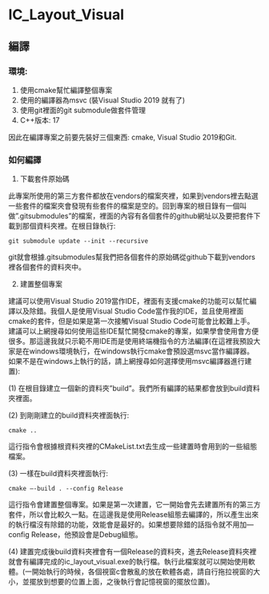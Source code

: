 # IC_Layout_Visual

## 編譯
### 環境:
1.	使用cmake幫忙編譯整個專案
2.	使用的編譯器為msvc (裝Visual Studio 2019 就有了)
3.	使用git裡面的git submodule做套件管理
4.	C++版本: 17

因此在編譯專案之前要先裝好三個東西: cmake, Visual Studio 2019和Git.

### 如何編譯
1. 下載套件原始碼

此專案所使用的第三方套件都放在vendors的檔案夾裡，如果到vendors裡去點選一些套件的檔案夾會發現有些套件的檔案是空的。回到專案的根目錄有一個叫做”.gitsubmodules”的檔案，裡面的內容有各個套件的github網址以及要把套件下載到那個資料夾裡。在根目錄執行:
```
git submodule update --init --recursive
```
git就會根據.gitsubmodules幫我們把各個套件的原始碼從github下載到vendors裡各個套件的資料夾中。

2. 建置整個專案

建議可以使用Visual Studio 2019當作IDE，裡面有支援cmake的功能可以幫忙編譯以及除錯。我個人是使用Visual Studio Code當作我的IDE，並且使用裡面cmake的套件，但是如果是第一次接觸Visual Studio Code可能會比較難上手。建議可以上網搜尋如何使用這些IDE幫忙開發cmake的專案，如果學會使用會方便很多。那這邊我就只示範不用IDE而是使用終端機指令的方法編譯(在這裡我預設大家是在windows環境執行，在windows執行cmake會預設選msvc當作編譯器。如果不是在windows上執行的話，請上網搜尋如何選擇使用msvc編譯器進行建置):

(1)	在根目錄建立一個新的資料夾”build”。我們所有編譯的結果都會放到build資料夾裡面。

(2)	到剛剛建立的build資料夾裡面執行:
```
cmake ..
```
這行指令會根據根資料夾裡的CMakeList.txt去生成一些建置時會用到的一些組態檔案。

(3)	一樣在build資料夾裡面執行:
```
cmake –-build . --config Release
```
這行指令會建置整個專案。如果是第一次建置，它一開始會先去建置所有的第三方套件，所以會比較久一點。在這邊我是使用Release組態去編譯的，所以產生出來的執行檔沒有除錯的功能，效能會是最好的。如果想要除錯的話指令就不用加—config Release，他預設會是Debug組態。

(4)	建置完成後build資料夾裡會有一個Release的資料夾，進去Release資料夾裡就會有編譯完成的ic_layout_visual.exe的執行檔。執行此檔案就可以開始使用軟體。(一開始執行的時候，各個視窗c會散亂的放在軟體各處，請自行拖拉視窗的大小，並擺放到想要的位置上面，之後執行會記憶視窗的擺放位置)。
